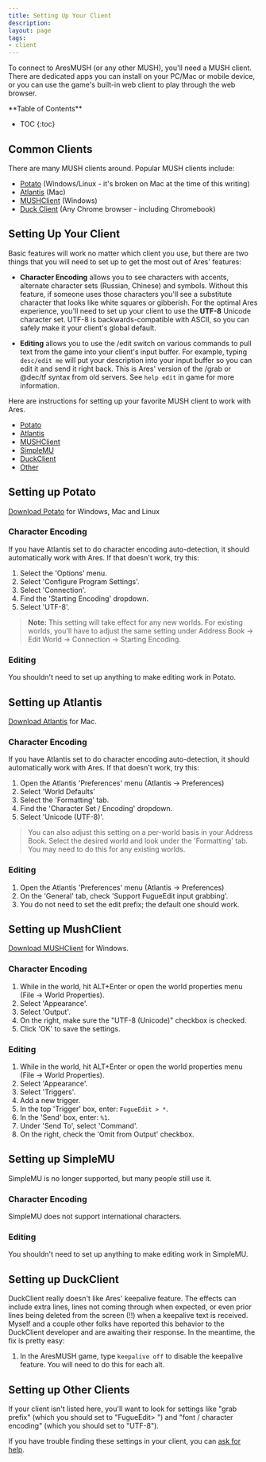 ```yaml
---
title: Setting Up Your Client
description:
layout: page
tags: 
- client
---
```


To connect to AresMUSH (or any other MUSH), you'll need a MUSH client.  There are dedicated apps you can install on your PC/Mac or mobile device, or you can use the game's built-in web client to play through the web browser.

<div id="inline_toc" markdown="1">
**Table of Contents**

* TOC
{:toc}
</div>

## Common Clients

There are many MUSH clients around.  Popular MUSH clients include:

* [Potato](http://www.potatomushclient.com/) (Windows/Linux - it's broken on Mac at the time of this writing)
* [Atlantis](http://www.riverdark.net/atlantis/) (Mac) 
* [MUSHClient](http://www.gammon.com.au/mushclient/mushclient.htm) (Windows)
* [Duck Client](http://duckclient.com/) (Any Chrome browser - including Chromebook)

## Setting Up Your Client

Basic features will work no matter which client you use, but there are two things that you will need to set up to get the most out of Ares' features:

* **Character Encoding** allows you to see characters with accents, alternate character sets (Russian, Chinese) and symbols.  Without this feature, if someone uses those characters you'll see a substitute character that looks like white squares or gibberish.  For the optimal Ares experience, you'll need to set up your client to use the **UTF-8** Unicode character set.  UTF-8 is backwards-compatible with ASCII, so you can safely make it your client's global default.

* **Editing** allows you to use the /edit switch on various commands to pull text from the game into your client's input buffer.  For example, typing `desc/edit me` will put your description into your input buffer so you can edit it and send it right back.  This is Ares' version of the /grab or @dec/tf syntax from old servers.  See `help edit` in game for more information.


Here are instructions for setting up your favorite MUSH client to work with Ares.

* [Potato](/clients#potato)
* [Atlantis](/clients#atlantis)
* [MUSHClient](/clients#mushclient)
* [SimpleMU](/clients#simplemu)
* [DuckClient](/clients#duckclient)
* [Other](/clients#other)

<a name="potato" />

## Setting up Potato

[Download Potato](http://www.potatomushclient.com/) for Windows, Mac and Linux

### Character Encoding

If you have Atlantis set to do character encoding auto-detection, it should automatically work with Ares.  If that doesn't work, try this:

1. Select the 'Options' menu.
2. Select 'Configure Program Settings'.
3. Select 'Connection'.
4. Find the 'Starting Encoding' dropdown.
5. Select 'UTF-8'.

> <i class="fa fa-exclamation-triangle"></i> **Note:** This setting will take effect for any new worlds.  For existing worlds, you'll have to adjust the same setting under Address Book -> Edit World -> Connection -> Starting Encoding.

### Editing

You shouldn't need to set up anything to make editing work in Potato.

<a name="atlantis" />

## Setting up Atlantis

[Download Atlantis](http://www.riverdark.net/atlantis/) for Mac.

### Character Encoding

If you have Atlantis set to do character encoding auto-detection, it should automatically work with Ares.  If that doesn't work, try this:

1. Open the Atlantis 'Preferences' menu (Atlantis -> Preferences)
2. Select 'World Defaults'
3. Select the 'Formatting' tab.
4. Find the 'Character Set / Encoding' dropdown.
5. Select 'Unicode (UTF-8)'.

> You can also adjust this setting on a per-world basis in your Address Book.  Select the desired world and look under the 'Formatting' tab.  You may need to do this for any existing worlds.

### Editing

1. Open the Atlantis 'Preferences' menu (Atlantis -> Preferences)
2. On the 'General' tab, check 'Support FugueEdit input grabbing'.
3. You do not need to set the edit prefix; the default one should work.


<a name="mushclient" />

## Setting up MushClient

[Download MUSHClient](http://www.gammon.com.au/mushclient/mushclient.htm) for Windows.

### Character Encoding

1. While in the world, hit ALT+Enter or open the world properties menu (File -> World Properties). 
2. Select 'Appearance'.
3. Select 'Output'.
4. On the right, make sure the "UTF-8 (Unicode)" checkbox is checked.
5. Click 'OK' to save the settings.

### Editing

1. While in the world, hit ALT+Enter or open the world properties menu (File -> World Properties). 
2. Select 'Appearance'.
3. Select 'Triggers'.
4. Add a new trigger.
5. In the top 'Trigger' box, enter:  `FugueEdit > *`.
6. In the 'Send' box, enter: `%1`.
7. Under 'Send To', select 'Command'.
8. On the right, check the 'Omit from Output' checkbox.

<a name="simplemu" />

## Setting up SimpleMU

SimpleMU is no longer supported, but many people still use it.

### Character Encoding

SimpleMU does not support international characters.

### Editing

You shouldn't need to set up anything to make editing work in SimpleMU.

<a name="duckclient" />

## Setting up DuckClient

DuckClient really doesn't like Ares' keepalive feature.  The effects can include extra lines, lines not coming through when expected, or even prior lines being deleted from the screen (!!) when a keepalive text is received.  Myself and a couple other folks have reported this behavior to the DuckClient developer and are awaiting their response.  In the meantime, the fix is pretty easy:

1. In the AresMUSH game, type `keepalive off` to disable the keepalive feature.  You will need to do this for each alt.


<a name="other" />

## Setting up Other Clients

If your client isn't listed here, you'll want to look for settings like "grab prefix" (which you should set to "FugueEdit> ") and "font / character encoding" (which you should set to "UTF-8").

If you have trouble finding these settings in your client, you can [ask for help](/feedback).
